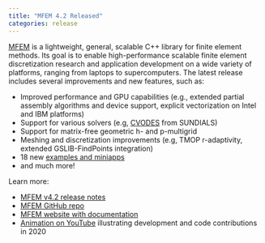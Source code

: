 ```yaml
---
title: "MFEM 4.2 Released"
categories: release
---
```


[MFEM](https://github.com/mfem/mfem) is a lightweight, general, scalable C++ library for finite element methods. Its goal is to enable high-performance scalable finite element discretization research and application development on a wide variety of platforms, ranging from laptops to supercomputers. The latest release includes several improvements and new features, such as:

- Improved performance and GPU capabilities (e.g., extended partial assembly algorithms and device support, explicit vectorization on Intel and IBM platforms)
- Support for various solvers (e.g, [CVODES](https://computing.llnl.gov/projects/sundials/cvodes) from SUNDIALS)
- Support for matrix-free geometric h- and p-multigrid
- Meshing and discretization improvements (e.g, TMOP r-adaptivity, extended GSLIB-FindPoints integration)
- 18 new [examples and miniapps](https://mfem.org/examples/)
- and much more!

Learn more:

- [MFEM v4.2 release notes](https://github.com/orgs/mfem/teams/everyone/discussions/8)
- [MFEM GitHub repo](https://github.com/mfem/mfem)
- [MFEM website with documentation](https://mfem.org)
- [Animation on YouTube](https://youtu.be/GvJW0OWnCHA) illustrating development and code contributions in 2020
